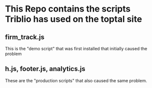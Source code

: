 # This Repo contains the scripts Triblio has used on the toptal site

## firm_track.js
This is the "demo script" that was first installed that initially caused the problem


## h.js, footer.js, analytics.js
These are the "production scripts" that also caused the same problem.
